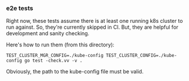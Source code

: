 ### e2e tests

Right now, these tests assume there is at least one running k8s cluster to run against. So, they're currently skipped in CI. But, they are helpful for development and sanity checking.

Here's how to run them (from this directory):
```
TEST_CLUSTER_MGR_CONFIG=./kube-config TEST_CLUSTER_CONFIG=./kube-config go test -check.vv -v .
```
Obviously, the path to the kube-config file must be valid.
